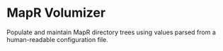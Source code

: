 # MapR Volumizer

Populate and maintain MapR directory trees using values
parsed from a human-readable configuration file.
